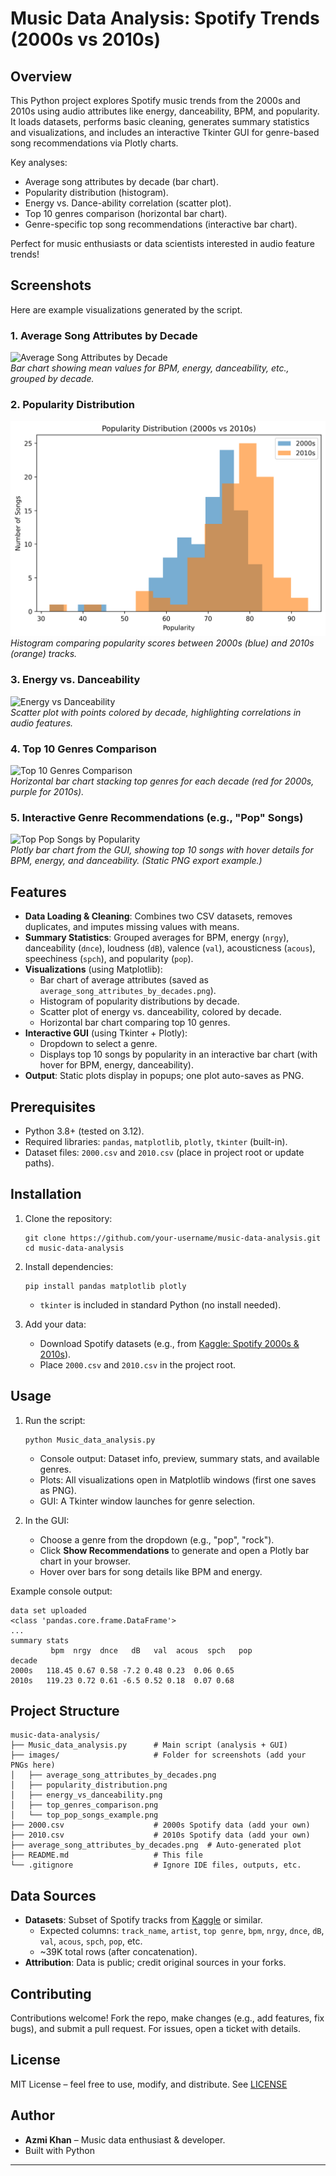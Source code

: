 ﻿
# Music Data Analysis: Spotify Trends (2000s vs 2010s)


## Overview
This Python project explores Spotify music trends from the 2000s and 2010s using audio attributes like energy, danceability, BPM, and popularity. It loads datasets, performs basic cleaning, generates summary statistics and visualizations, and includes an interactive Tkinter GUI for genre-based song recommendations via Plotly charts.

Key analyses:
- Average song attributes by decade (bar chart).
- Popularity distribution (histogram).
- Energy vs. Dance-ability correlation (scatter plot).
- Top 10 genres comparison (horizontal bar chart).
- Genre-specific top song recommendations (interactive bar chart).

Perfect for music enthusiasts or data scientists interested in audio feature trends!

## Screenshots
Here are example visualizations generated by the script. 

### 1. Average Song Attributes by Decade
![Average Song Attributes by Decade](images/average_song_attributes_by_decades.png.png)  
*Bar chart showing mean values for BPM, energy, danceability, etc., grouped by decade.*

### 2. Popularity Distribution
![Popularity Distribution](images/Popularity_Distribution_(2000s_vs_2010s).png)  
*Histogram comparing popularity scores between 2000s (blue) and 2010s (orange) tracks.*

### 3. Energy vs. Danceability
![Energy vs Danceability](images/energy_vs_danceabilty.png.png)  
*Scatter plot with points colored by decade, highlighting correlations in audio features.*

### 4. Top 10 Genres Comparison
![Top 10 Genres Comparison](images/top10_songs.png.png)  
*Horizontal bar chart stacking top genres for each decade (red for 2000s, purple for 2010s).*

### 5. Interactive Genre Recommendations (e.g., "Pop" Songs)
![Top Pop Songs by Popularity](images/top_pop_songs_example.png)  
*Plotly bar chart from the GUI, showing top 10 songs with hover details for BPM, energy, and danceability. (Static PNG export example.)*

## Features
- **Data Loading & Cleaning**: Combines two CSV datasets, removes duplicates, and imputes missing values with means.
- **Summary Statistics**: Grouped averages for BPM, energy (`nrgy`), danceability (`dnce`), loudness (`dB`), valence (`val`), acousticness (`acous`), speechiness (`spch`), and popularity (`pop`).
- **Visualizations** (using Matplotlib):
  - Bar chart of average attributes (saved as `average_song_attributes_by_decades.png`).
  - Histogram of popularity distributions by decade.
  - Scatter plot of energy vs. danceability, colored by decade.
  - Horizontal bar chart comparing top 10 genres.
- **Interactive GUI** (using Tkinter + Plotly):
  - Dropdown to select a genre.
  - Displays top 10 songs by popularity in an interactive bar chart (with hover for BPM, energy, danceability).
- **Output**: Static plots display in popups; one plot auto-saves as PNG.

## Prerequisites
- Python 3.8+ (tested on 3.12).
- Required libraries: `pandas`, `matplotlib`, `plotly`, `tkinter` (built-in).
- Dataset files: `2000.csv` and `2010.csv` (place in project root or update paths).

## Installation
1. Clone the repository:
   ```
   git clone https://github.com/your-username/music-data-analysis.git
   cd music-data-analysis
   ```

2. Install dependencies:
   ```
   pip install pandas matplotlib plotly
   ```
   - `tkinter` is included in standard Python (no install needed).

3. Add your data:
   - Download Spotify datasets (e.g., from [Kaggle: Spotify 2000s & 2010s](https://www.kaggle.com/datasets/ektro/spotify-2000s-2010s)).
   - Place `2000.csv` and `2010.csv` in the project root.

## Usage
1. Run the script:
   ```
   python Music_data_analysis.py
   ```
   - Console output: Dataset info, preview, summary stats, and available genres.
   - Plots: All visualizations open in Matplotlib windows (first one saves as PNG).
   - GUI: A Tkinter window launches for genre selection.

2. In the GUI:
   - Choose a genre from the dropdown (e.g., "pop", "rock").
   - Click **Show Recommendations** to generate and open a Plotly bar chart in your browser.
   - Hover over bars for song details like BPM and energy.

Example console output:
```
data set uploaded
<class 'pandas.core.frame.DataFrame'>
...
summary stats
         bpm  nrgy  dnce   dB   val  acous  spch   pop
decade                                                  
2000s   118.45 0.67 0.58 -7.2 0.48 0.23  0.06 0.65
2010s   119.23 0.72 0.61 -6.5 0.52 0.18  0.07 0.68
```

## Project Structure
```
music-data-analysis/
├── Music_data_analysis.py      # Main script (analysis + GUI)
├── images/                     # Folder for screenshots (add your PNGs here)
│   ├── average_song_attributes_by_decades.png
│   ├── popularity_distribution.png
│   ├── energy_vs_danceability.png
│   ├── top_genres_comparison.png
│   └── top_pop_songs_example.png
├── 2000.csv                    # 2000s Spotify data (add your own)
├── 2010.csv                    # 2010s Spotify data (add your own)
├── average_song_attributes_by_decades.png  # Auto-generated plot
├── README.md                   # This file
└── .gitignore                  # Ignore IDE files, outputs, etc.
```

## Data Sources
- **Datasets**: Subset of Spotify tracks from [Kaggle](https://www.kaggle.com/datasets/ektro/spotify-2000s-2010s) or similar.
  - Expected columns: `track_name`, `artist`, `top genre`, `bpm`, `nrgy`, `dnce`, `dB`, `val`, `acous`, `spch`, `pop`, etc.
  - ~39K total rows (after concatenation).
- **Attribution**: Data is public; credit original sources in your forks.

## Contributing
Contributions welcome! Fork the repo, make changes (e.g., add features, fix bugs), and submit a pull request. For issues, open a ticket with details.

## License
MIT License – feel free to use, modify, and distribute. See [LICENSE](LICENSE) 

## Author
- **Azmi Khan** – Music data enthusiast & developer.
- Built with Python

---



